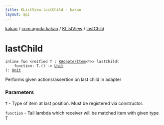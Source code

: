 ```yaml
---
title: KListView.lastChild - kakao
layout: api
---
```


<div class='api-docs-breadcrumbs'><a href="../../index.html">kakao</a> / <a href="../index.html">com.agoda.kakao</a> / <a href="index.html">KListView</a> / <a href=".">lastChild</a></div>

# lastChild

<div class="signature"><code><span class="keyword">inline</span> <span class="keyword">fun </span><span class="symbol">&lt;</span><span class="keyword">reified</span>&nbsp;<span class="identifier">T</span>&nbsp;<span class="symbol">:</span>&nbsp;<a href="../-k-adapter-item/index.html"><span class="identifier">KAdapterItem</span></a><span class="symbol">&lt;</span><span class="identifier">*</span><span class="symbol">&gt;</span><span class="symbol">&gt;</span> <span class="identifier">lastChild</span><span class="symbol">(</span><br/>&nbsp;&nbsp;&nbsp;&nbsp;<span class="parameterName" id="com.agoda.kakao.KListView$lastChild(kotlin.Function1((com.agoda.kakao.KListView.lastChild.T, kotlin.Unit)))/function">function</span><span class="symbol">:</span>&nbsp;<span class="identifier">T</span><span class="symbol">.</span><span class="symbol">(</span><span class="symbol">)</span>&nbsp;<span class="symbol">-&gt;</span>&nbsp;<a href="https://kotlinlang.org/api/latest/jvm/stdlib/kotlin/-unit/index.html"><span class="identifier">Unit</span></a><br/><span class="symbol">)</span><span class="symbol">: </span><a href="https://kotlinlang.org/api/latest/jvm/stdlib/kotlin/-unit/index.html"><span class="identifier">Unit</span></a></code></div>

Performs given actions/assertion on last child in adapter

### Parameters

<code>T</code> - Type of item at last position. Must be registered via constructor.

<code>function</code> - Tail lambda which receiver will be matched item with given type T